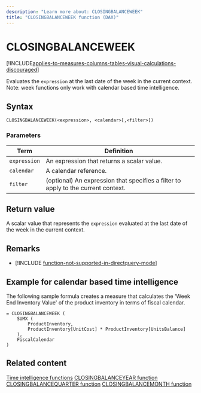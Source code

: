 ```yaml
---
description: "Learn more about: CLOSINGBALANCEWEEK"
title: "CLOSINGBALANCEWEEK function (DAX)"
---
```

# CLOSINGBALANCEWEEK

[!INCLUDE[applies-to-measures-columns-tables-visual-calculations-discouraged](includes/applies-to-measures-columns-tables-visual-calculations-discouraged.md)]

Evaluates the `expression` at the last date of the week in the current context.
Note: week functions only work with calendar based time intelligence.

## Syntax

```
CLOSINGBALANCEWEEK(<expression>, <calendar>[,<filter>])
```

### Parameters

|Term|Definition|
|--------|--------------|
|`expression`|An expression that returns a scalar value.|
|`calendar`|A calendar reference.|
|`filter`|(optional) An expression that specifies a filter to apply to the current context.|

## Return value

A scalar value that represents the `expression` evaluated at the last date of the week in the current context.

## Remarks

- [!INCLUDE [function-not-supported-in-directquery-mode](includes/function-not-supported-in-directquery-mode.md)]


## Example for calendar based time intelligence

The following sample formula creates a measure that calculates the 'Week End Inventory Value' of the product inventory in terms of fiscal calendar.

```dax
= CLOSINGBALANCEWEEK (
    SUMX (
        ProductInventory,
        ProductInventory[UnitCost] * ProductInventory[UnitsBalance]
    ),
    FiscalCalendar
)
```

## Related content

[Time intelligence functions](time-intelligence-functions-dax.md)
[CLOSINGBALANCEYEAR function](closingbalanceyear-function-dax.md)
[CLOSINGBALANCEQUARTER function](closingbalancequarter-function-dax.md)
[CLOSINGBALANCEMONTH function](closingbalancemonth-function-dax.md)
